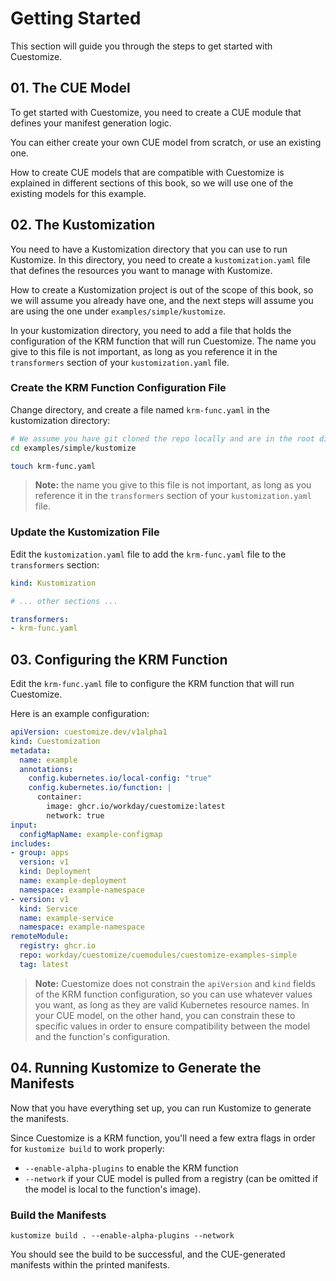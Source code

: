 # Getting Started

This section will guide you through the steps to get started with Cuestomize.

## 01. The CUE Model

To get started with Cuestomize, you need to create a CUE module that defines your manifest generation logic.

You can either create your own CUE model from scratch, or use an existing one.

How to create CUE models that are compatible with Cuestomize is explained in different sections of this book, so we will use one of the existing models for this example.

## 02. The Kustomization

You need to have a Kustomization directory that you can use to run Kustomize.
In this directory, you need to create a `kustomization.yaml` file that defines the resources you want to manage with Kustomize.

How to create a Kustomization project is out of the scope of this book, so we will assume you already have one, and the next steps will assume you are using the one under `examples/simple/kustomize`.

In your kustomization directory, you need to add a file that holds the configuration of the KRM function that will run Cuestomize. The name you give to this file is not important, as long as you reference it in the `transformers` section of your `kustomization.yaml` file.

### Create the KRM Function Configuration File

Change directory, and create a file named `krm-func.yaml` in the kustomization directory:
```bash
# We assume you have git cloned the repo locally and are in the root directory of the repo
cd examples/simple/kustomize

touch krm-func.yaml
```

> **Note:** the name you give to this file is not important, as long as you reference it in the `transformers` section of your `kustomization.yaml` file.

### Update the Kustomization File

Edit the `kustomization.yaml` file to add the `krm-func.yaml` file to the `transformers` section:
```yaml
kind: Kustomization

# ... other sections ...

transformers:
- krm-func.yaml
```

## 03. Configuring the KRM Function

Edit the `krm-func.yaml` file to configure the KRM function that will run Cuestomize.

Here is an example configuration:
```yaml
apiVersion: cuestomize.dev/v1alpha1
kind: Cuestomization
metadata:
  name: example
  annotations:
    config.kubernetes.io/local-config: "true"
    config.kubernetes.io/function: |
      container:
        image: ghcr.io/workday/cuestomize:latest
        network: true
input:
  configMapName: example-configmap
includes:
- group: apps
  version: v1
  kind: Deployment
  name: example-deployment
  namespace: example-namespace
- version: v1
  kind: Service
  name: example-service
  namespace: example-namespace
remoteModule:
  registry: ghcr.io
  repo: workday/cuestomize/cuemodules/cuestomize-examples-simple
  tag: latest
```

> **Note:** Cuestomize does not constrain the `apiVersion` and `kind` fields of the KRM function configuration,
> so you can use whatever values you want, as long as they are valid Kubernetes resource names. In your CUE model,
> on the other hand, you can constrain these to specific values in order to ensure compatibility between the model
> and the function's configuration.

## 04. Running Kustomize to Generate the Manifests

Now that you have everything set up, you can run Kustomize to generate the manifests.

Since Cuestomize is a KRM function, you'll need a few extra flags in order for `kustomize build` to work properly:
- `--enable-alpha-plugins` to enable the KRM function
- `--network` if your CUE model is pulled from a registry (can be omitted if the model is local to the function's image).

### Build the Manifests
```shell
kustomize build . --enable-alpha-plugins --network
```

You should see the build to be successful, and the CUE-generated manifests within the printed manifests.

